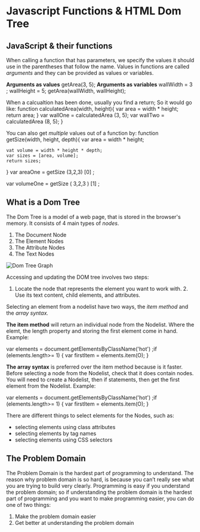 # Javascript Functions & HTML Dom Tree

## JavaScript & their functions

When calling a function that has parameters, we specify the values it should use in the parentheses that follow the name. Values in functions are called *arguments* and they can be provided as values or variables.

**Arguments as values** getArea(3, 5);
**Arguments as variables** wallWidth = 3 ; wallHeight = 5; getArea(wallWidth, wallHeight);

When a calcualtion has been done, usually you find a return; So it would go like:
function calculatedArea(width, height){
    var area = width * height;
    return area;
}
var wallOne = calculatedArea (3, 5);
var wallTwo = calculatedArea (8, 5);
}

You can also get *multiple* values out of a function by:
function getSize(width, height, depth){
    var area = width * height;

    vat volume = width * height * depth;
    var sizes = [area, volume];
    return sizes;
}
var areaOne = getSize (3,2,3) [0] ;

var volumeOne = getSize ( 3,2,3 ) [1] ;

## What is a Dom Tree

The Dom Tree is a model of a web page, that is stored in the browser's memory. It consists of 4 main types of *nodes*.

1. The Document Node
2. The Element Nodes
3. The Attribute Nodes
4. The Text Nodes

![Dom Tree Graph](https://www.researchgate.net/profile/Jian_Chang4/publication/254002847/figure/fig1/AS:298235726974978@1448116346303/Example-of-DOM-Node-Tree.png)

Accessing and updating the DOM tree involves two steps:

1. Locate the node that represents the element you want to work with. 2. Use its text content, child elements, and attributes.

Selecting an element from a nodelist have two ways, the *item method* and the *array syntax.*

**The item method** will return an individual  node from the Nodelist. Where the elemt, the length property and storing the first element come in hand. Example:

var elements = document.getElementsByClassName('hot') ;if (elements.length>= 1) {
var firstltem = elements.item(O); }

**The array syntax** is preferred over the item method because is it faster. Before selecting a node from the Nodelist, check that it does contain nodes. You will need to create a Nodelist, then if statements, then get the first element from the Nodelist. Example:

var elements = document.getElementsByClassName('hot') ;if (elements.length>= 1) {
var firstltem = elements.item(O); }

There are different things to select elements for the Nodes, such as:

- selecting elements using class attributes
- selecting elements by tag names
- selecting elements using CSS selectors


## The Problem Domain

The Problem Domain is the hardest part of programming to understand. The reason why problem domain is so hard, is because you can’t really see what you are trying to build very clearly. Programming is easy if you understand the problem domain; so if understanding the problem domain is the hardest part of programming and you want to make programming easier, you can do one of two things:

1. Make the problem domain easier
2. Get better at understanding the problem domain
